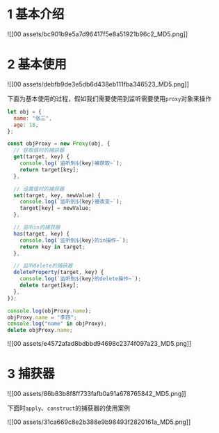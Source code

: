 # 1 基本介绍

![[00 assets/bc901b9e5a7d96417f5e8a51921b96c2_MD5.png]]


# 2 基本使用

![[00 assets/debfb9de3e5db6d438eb111fba346523_MD5.png]]

下面为基本使用的过程，假如我们需要使用到监听需要使用`proxy`对象来操作

```javascript
let obj = {
  name: "张三",
  age: 18,
};

const objProxy = new Proxy(obj, {
  // 获取值时的捕获器
  get(target, key) {
    console.log(`监听到${key}被获取~`);
    return target[key];
  },

  // 设置值时的捕获器
  set(target, key, newValue) {
    console.log(`监听到${key}被改变~`);
    target[key] = newValue;
  },

  // 监听in的捕获器
  has(target, key) {
    console.log(`监听到${key}的in操作~`);
    return key in target;
  },

  // 监听delete的捕获器
  deleteProperty(target, key) {
    console.log(`监听到${key}的delete操作~`);
    delete target[key];
  },
});

console.log(objProxy.name);
objProxy.name = "李四";
console.log("name" in objProxy);
delete objProxy.name;
```

![[00 assets/e4572afad8bdbbd94698c2374f097a23_MD5.png]]

# 3 捕获器

![[00 assets/86b83b8f8ff733fafb0a91a678765842_MD5.png]]

下面时`apply`、`construct`的捕获器的使用案例

![[00 assets/31ca669c8e2b388e9b98493f2820161a_MD5.png]]

